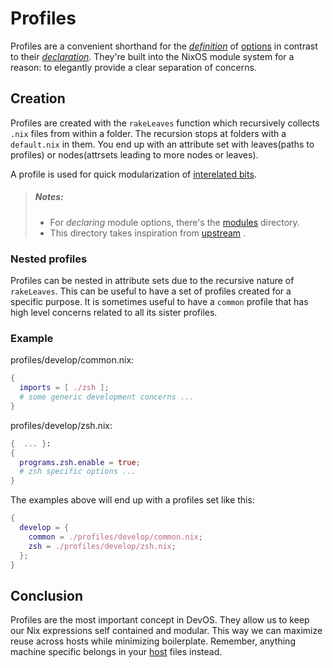 # Profiles

Profiles are a convenient shorthand for the [_definition_][definition] of
[options][options] in contrast to their [_declaration_][declaration]. They're
built into the NixOS module system for a reason: to elegantly provide a clear
separation of concerns.

## Creation

Profiles are created with the `rakeLeaves` function which recursively collects
`.nix` files from within a folder. The recursion stops at folders with a `default.nix`
in them. You end up with an attribute set with leaves(paths to profiles) or
nodes(attrsets leading to more nodes or leaves).

A profile is used for quick modularization of [interelated bits](./profiles.md#subprofiles).

> ##### _Notes:_
>
> - For _declaring_ module options, there's the [modules](../outputs/modules.md) directory.
> - This directory takes inspiration from
>   [upstream](https://github.com/NixOS/nixpkgs/tree/master/nixos/modules/profiles)
>   .

### Nested profiles

Profiles can be nested in attribute sets due to the recursive nature of `rakeLeaves`.
This can be useful to have a set of profiles created for a specific purpose. It is
sometimes useful to have a `common` profile that has high level concerns related
to all its sister profiles.

### Example

profiles/develop/common.nix:

```nix
{
  imports = [ ./zsh ];
  # some generic development concerns ...
}
```

profiles/develop/zsh.nix:

```nix
{  ... }:
{
  programs.zsh.enable = true;
  # zsh specific options ...
}
```

The examples above will end up with a profiles set like this:

```nix
{
  develop = {
    common = ./profiles/develop/common.nix;
    zsh = ./profiles/develop/zsh.nix;
  };
}
```

## Conclusion

Profiles are the most important concept in DevOS. They allow us to keep our
Nix expressions self contained and modular. This way we can maximize reuse
across hosts while minimizing boilerplate. Remember, anything machine
specific belongs in your [host](hosts.md) files instead.

[definition]: https://nixos.org/manual/nixos/stable/index.html#sec-option-definitions
[declaration]: https://nixos.org/manual/nixos/stable/index.html#sec-option-declarations
[options]: https://nixos.org/manual/nixos/stable/index.html#sec-writing-modules
[spec]: https://github.com/divnix/devos/tree/main/lib/devos/mkProfileAttrs.nix
[config]: https://wiki.nixos.org/wiki/Module#structure
